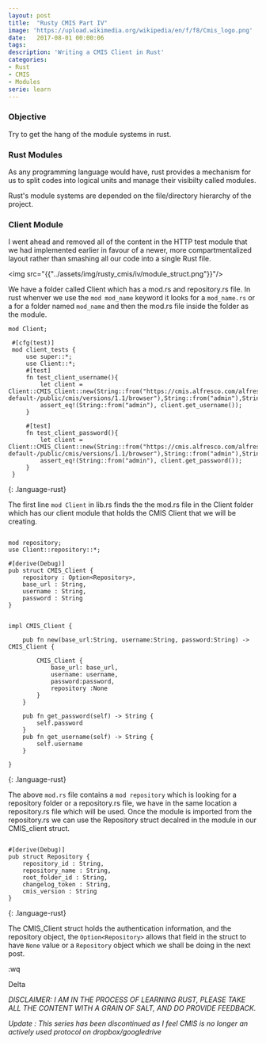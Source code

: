 ```yaml
---
layout: post
title:  "Rusty CMIS Part IV"
image: 'https://upload.wikimedia.org/wikipedia/en/f/f8/Cmis_logo.png'
date:   2017-08-01 00:00:06
tags:
description: 'Writing a CMIS Client in Rust'
categories:
- Rust
- CMIS
- Modules 
serie: learn
---
```


### Objective 

Try to get the hang of the module systems in rust.

### Rust Modules

As any programming language would have, rust provides a mechanism for us to split codes into logical units and manage their visibilty called modules.

Rust's module systems are depended on the file/directory hierarchy of the project.

### Client Module

I went ahead and removed all of the content in the HTTP test module that we had implemented earlier in favour of a newer, more compartmentalized layout rather than smashing all our code into a single Rust file.

<img src="{{"../assets/img/rusty_cmis/iv/module_struct.png"}}"/>

We have a folder called Client which has a mod.rs and repository.rs file. In rust whenver we use the `mod mod_name` keyword it looks for a `mod_name.rs` or a for a folder named `mod_name` and then the mod.rs file inside the folder as the module.

~~~
mod Client;

 #[cfg(test)]
 mod client_tests {
     use super::*;
     use Client::*;
     #[test]
     fn test_client_username(){
         let client = Client::CMIS_Client::new(String::from("https://cmis.alfresco.com/alfresco/api/-default-/public/cmis/versions/1.1/browser"),String::from("admin"),String::from("admin"));
         assert_eq!(String::from("admin"), client.get_username());
     }

     #[test]
     fn test_client_password(){
         let client = Client::CMIS_Client::new(String::from("https://cmis.alfresco.com/alfresco/api/-default-/public/cmis/versions/1.1/browser"),String::from("admin"),String::from("admin"));
         assert_eq!(String::from("admin"), client.get_password());
     }
 }
~~~
{: .language-rust}


 The first line `mod Client` in lib.rs finds the the mod.rs file in the Client folder which has our client module that holds the CMIS Client that we will be creating.


~~~

mod repository;
use Client::repository::*;

#[derive(Debug)]
pub struct CMIS_Client {
    repository : Option<Repository>,
    base_url : String,
    username : String,
    password : String
}


impl CMIS_Client {

    pub fn new(base_url:String, username:String, password:String) -> CMIS_Client {
    
        CMIS_Client {
            base_url: base_url,
            username: username,
            password:password,
            repository :None 
        }
    }

    pub fn get_password(self) -> String {
        self.password
    }
    pub fn get_username(self) -> String {
        self.username
    }
    
}

~~~
{: .language-rust}

The above `mod.rs` file contains a `mod repository` which is looking for a repository folder or a repository.rs file, we have in the same location a repository.rs file which will be used. Once the module is imported from the repository.rs we can use the Repository struct decalred in the module in our CMIS_client struct.

~~~

#[derive(Debug)]
pub struct Repository {
    repository_id : String,
    repository_name : String,
    root_folder_id : String,
    changelog_token : String,
    cmis_version : String
}

~~~
{: .language-rust}


The CMIS_Client struct holds the authentication information, and the repository object, the `Option<Repository>` allows that field in the struct to have `None` value or a `Repository` object which we shall be doing in the next post.


:wq

Delta

*DISCLAIMER: I AM IN THE PROCESS OF LEARNING RUST, PLEASE TAKE ALL THE CONTENT WITH A GRAIN OF SALT, AND DO PROVIDE FEEDBACK.*

*Update : This series has been discontinued as I feel CMIS is no longer an actively used protocol on dropbox/googledrive*

